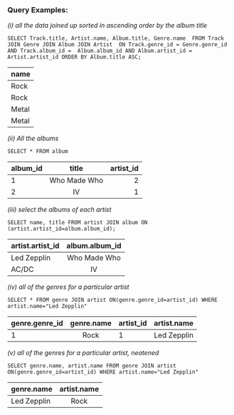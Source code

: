 ### Query Examples: 

_(i)  all the data joined up sorted in ascending order by the album title_

`SELECT Track.title, Artist.name, Album.title, Genre.name 
    FROM Track JOIN Genre JOIN Album JOIN Artist 
    ON Track.genre_id = Genre.genre_id AND Track.album_id = 
    Album.album_id AND Album.artist_id = Artist.artist_id
 ORDER BY Album.title ASC;`


| name           | 
| :------------- | 
|  Rock          |
|  Rock          |
|  Metal         |
|  Metal         |



 _(ii) All the albums_
 
 `SELECT * FROM album`

|  album_id      |  title          | artist_id    |
| :------------- | :-------------: | -----------: |
| 1              | Who Made Who    | 2            |
| 2              | IV              | 1            |

_(iii) select the albums of each artist_

`SELECT name, title FROM artist
JOIN album ON (artist.artist_id=album.album_id);`


| artist.artist_id       | album.album_id  |
| :--------------------- | :-------------: | 
|  Led Zepplin           | Who Made Who    | 
|  AC/DC                 | IV              |

_(iv)  all of the genres for a particular artist_

`SELECT * FROM genre JOIN artist ON(genre.genre_id=artist_id) WHERE artist.name="Led Zepplin"`

| genre.genre_id   | genre.name     | artist_id     |  artist.name     |
| :--------------- | :------------: | :------------ | :--------------: | 
| 1                | Rock           |          1    | Led Zepplin      | 


_(v)  all of the genres for a particular artist, neatened_

`SELECT genre.name, artist.name FROM genre JOIN artist ON(genre.genre_id=artist_id) WHERE artist.name="Led Zepplin"`

| genre.name      | artist.name     |
| :-------------- | :-------------: | 
|  Led Zepplin    | Rock            |


